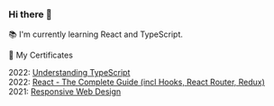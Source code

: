 ### Hi there 👋

<!-- 💻 I’m currently working on [NFT Flowers](https://github.com/maridoroshuk/nft-flowers)\ -->
📚 I'm currently learning React and TypeScript.

🌱 My Certificates

2022: [Understanding TypeScript](https://www.udemy.com/certificate/UC-e898e18c-69e2-4ca6-993d-c21f3586abd5/)\
2022: [React - The Complete Guide (incl Hooks, React Router, Redux)](https://www.udemy.com/certificate/UC-a084e922-5be8-4062-8987-a9d19a01c340/)\
2021:  [Responsive Web Design](https://www.freecodecamp.org/certification/maridoroshuk/responsive-web-design)

